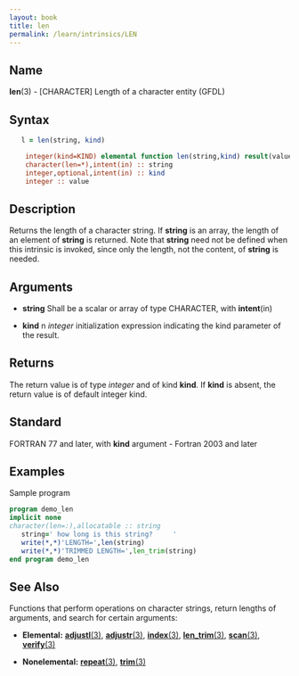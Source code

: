 ```yaml
---
layout: book
title: len
permalink: /learn/intrinsics/LEN
---
```

## __Name__

__len__(3) - \[CHARACTER\] Length of a character entity
(GFDL)

## __Syntax__
```fortran
   l = len(string, kind)

    integer(kind=KIND) elemental function len(string,kind) result(value)
    character(len=*),intent(in) :: string
    integer,optional,intent(in) :: kind
    integer :: value
```

## __Description__

Returns the length of a character string. If __string__ is an array, the
length of an element of __string__ is returned. Note that __string__ need not be
defined when this intrinsic is invoked, since only the length, not the
content, of __string__ is needed.

## __Arguments__

  - __string__
    Shall be a scalar or array of type CHARACTER, with __intent__(in)

  - __kind__
    n _integer_ initialization expression indicating the kind
    parameter of the result.

## __Returns__

The return value is of type _integer_ and of kind __kind__. If __kind__ is absent,
the return value is of default integer kind.

## __Standard__

FORTRAN 77 and later, with __kind__ argument - Fortran 2003 and later

## __Examples__

Sample program

```fortran
program demo_len
implicit none
character(len=:),allocatable :: string
   string=' how long is this string?     '
   write(*,*)'LENGTH=',len(string)
   write(*,*)'TRIMMED LENGTH=',len_trim(string)
end program demo_len
```
## __See Also__

Functions that perform operations on character strings, return lengths
of arguments, and search for certain arguments:

  - __Elemental:__
    [__adjustl__(3)](ADJUSTL),
    [__adjustr__(3)](ADJUSTR),
    [__index__(3)](INDEX),
    [__len\_trim__(3)](LEN_TRIM),
    [__scan__(3)](SCAN),
    [__verify__(3)](VERIFY)

  - __Nonelemental:__
    [__repeat__(3)](REPEAT),
    [__trim__(3)](TRIM)
